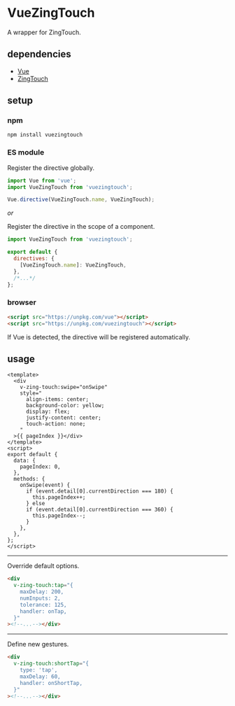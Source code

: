 # VueZingTouch

A wrapper for ZingTouch.

## dependencies

- [Vue](https://github.com/vuejs/vue)
- [ZingTouch](https://github.com/zingchart/zingtouch)

## setup

### npm

```shell
npm install vuezingtouch
```

### ES module

Register the directive globally.

```javascript
import Vue from 'vue';
import VueZingTouch from 'vuezingtouch';

Vue.directive(VueZingTouch.name, VueZingTouch);
```

*or*

Register the directive in the scope of a component.

```javascript
import VueZingTouch from 'vuezingtouch';

export default {
  directives: {
    [VueZingTouch.name]: VueZingTouch,
  },
  /*...*/
};
```

### browser

```html
<script src="https://unpkg.com/vue"></script>
<script src="https://unpkg.com/vuezingtouch"></script>
```

If Vue is detected, the directive will be registered automatically.

## usage

```vue
<template>
  <div
    v-zing-touch:swipe="onSwipe"
    style="
      align-items: center;
      background-color: yellow;
      display: flex;
      justify-content: center;
      touch-action: none;
    "
  >{{ pageIndex }}</div>
</template>
<script>
export default {
  data: {
    pageIndex: 0,
  },
  methods: {
    onSwipe(event) {
      if (event.detail[0].currentDirection === 180) {
        this.pageIndex++;   
      } else
      if (event.detail[0].currentDirection === 360) {
        this.pageIndex--;
      }
    },
  },
};
</script>
```

---

Override default options.

```html
<div
  v-zing-touch:tap="{
    maxDelay: 200,
    numInputs: 2,
    tolerance: 125,
    handler: onTap,
  }"
><!--...--></div>
```

---

Define new gestures.

```html
<div
  v-zing-touch:shortTap="{
    type: 'tap',
    maxDelay: 60,
    handler: onShortTap,
  }"
><!--...--></div>
```
